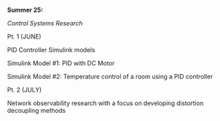 **Summer 25:**

*Control Systems Research*


Pt. 1 (JUNE)

PID Controller Simulink models

Simulink Model #1: 
PID with DC Motor

Simulink Model #2:
Temperature control of a room using a PID controller


Pt. 2 (JULY)

Network observability research with a focus on developing distortion decoupling methods 
